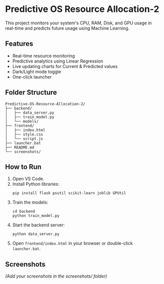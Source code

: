 
# Predictive OS Resource Allocation-2

This project monitors your system's CPU, RAM, Disk, and GPU usage in real-time and predicts future usage using Machine Learning.

## Features
- Real-time resource monitoring
- Predictive analytics using Linear Regression
- Live updating charts for Current & Predicted values
- Dark/Light mode toggle
- One-click launcher

## Folder Structure
```
Predictive-OS-Resource-Allocation-2/
├── backend/
│   ├── data_server.py
│   ├── train_model.py
│   └── models/
├── frontend/
│   ├── index.html
│   ├── style.css
│   └── script.js
├── launcher.bat
├── README.md
└── screenshots/
```

## How to Run
1. Open VS Code.
2. Install Python libraries:
   ```
   pip install flask psutil scikit-learn joblib GPUtil
   ```
3. Train the models:
   ```
   cd backend
   python train_model.py
   ```
4. Start the backend server:
   ```
   python data_server.py
   ```
5. Open `frontend/index.html` in your browser or double-click `launcher.bat`.

## Screenshots
*(Add your screenshots in the screenshots/ folder)*

